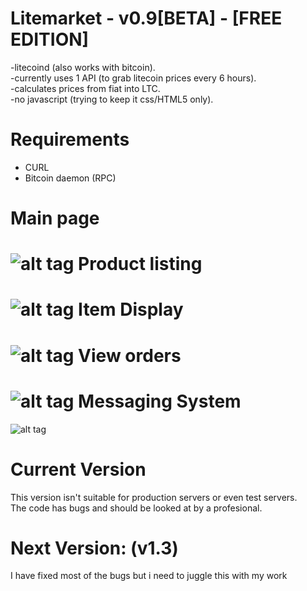 Litemarket - v0.9[BETA] - [FREE EDITION]
==========
-litecoind (also works with bitcoin).<br />
-currently uses 1 API (to grab litecoin prices every 6 hours).<br />
-calculates prices from fiat into LTC.<br />
-no javascript (trying to keep it css/HTML5 only).<br />

Requirements
=========
* CURL
* Bitcoin daemon (RPC)



Main page
==========
![alt tag](https://github.com/ModdersCentral/Litemarket/blob/master/litemarket1.png)
Product listing
==========
![alt tag](https://github.com/ModdersCentral/Litemarket/blob/master/litemarket2.png)
Item Display
==========
![alt tag](https://github.com/ModdersCentral/Litemarket/blob/master/litemarket3.png)
View orders
==========
![alt tag](https://github.com/ModdersCentral/Litemarket/blob/master/litemarket4.png)
Messaging System
==========
![alt tag](https://github.com/ModdersCentral/Litemarket/blob/master/litemarket5.png)

Current Version
=========
This version isn't suitable for production servers or even test servers.<br />
The code has bugs and should be looked at by a profesional.

Next Version: (v1.3)
=========
I have fixed most of the bugs but i need to juggle this with my work

